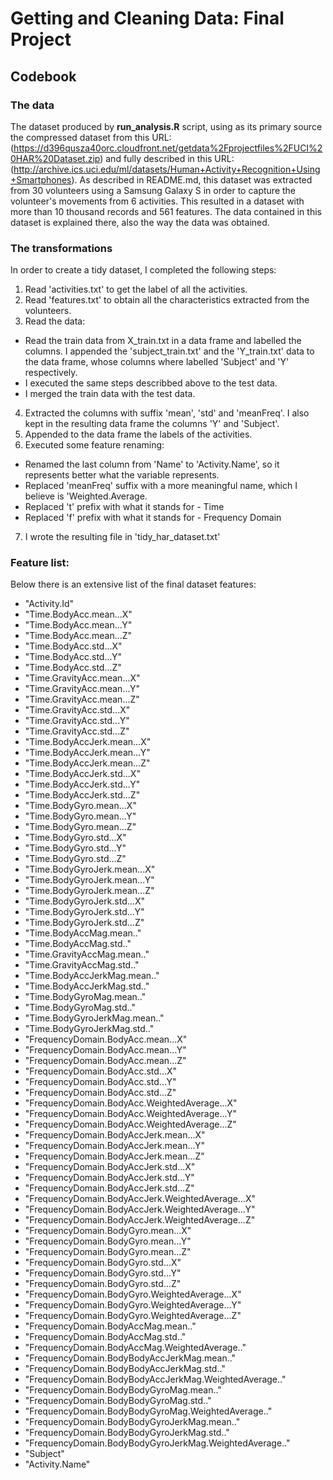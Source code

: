 # Getting and Cleaning Data: Final Project

## Codebook

### The data

The dataset produced by **run_analysis.R** script, using as its primary source the compressed dataset from this URL: (https://d396qusza40orc.cloudfront.net/getdata%2Fprojectfiles%2FUCI%20HAR%20Dataset.zip) and fully described in this URL: (http://archive.ics.uci.edu/ml/datasets/Human+Activity+Recognition+Using+Smartphones). As described in README.md, this dataset was extracted from 30 volunteers using a Samsung Galaxy S in order to capture the volunteer's movements from 6 activities. This resulted in a dataset with more than 10 thousand records and 561 features. The data contained in this dataset is explained there, also the way the data was obtained.

### The transformations

In order to create a tidy dataset, I completed the following steps:

1. Read 'activities.txt' to get the label of all the activities.
2. Read 'features.txt' to obtain all the characteristics extracted from the volunteers.
3. Read the data:
  * Read the train data from X_train.txt in a data frame and labelled the columns. I appended the 'subject_train.txt' and the 'Y_train.txt' data to the data frame, whose columns where labelled 'Subject' and 'Y' respectively.
  * I executed the same steps describbed above to the test data.
  * I merged the train data with the test data.
4. Extracted the columns with suffix 'mean', 'std' and 'meanFreq'. I also kept in the resulting data frame the columns 'Y' and 'Subject'.
5. Appended to the data frame the labels of the activities.
6. Executed some feature renaming:
  * Renamed the last column from 'Name' to 'Activity.Name', so it represents better what the variable represents.
  * Replaced 'meanFreq' suffix with a more meaningful name, which I believe is 'Weighted.Average.
  * Replaced 't' prefix with what it stands for - Time
  * Replaced 'f' prefix with what it stands for - Frequency Domain
7. I wrote the resulting file in 'tidy_har_dataset.txt'

### Feature list:

Below there is an extensive list of the final dataset features:

* "Activity.Id"
* "Time.BodyAcc.mean...X"
* "Time.BodyAcc.mean...Y"
* "Time.BodyAcc.mean...Z"
* "Time.BodyAcc.std...X"
* "Time.BodyAcc.std...Y"
* "Time.BodyAcc.std...Z"
* "Time.GravityAcc.mean...X"
* "Time.GravityAcc.mean...Y"
* "Time.GravityAcc.mean...Z"
* "Time.GravityAcc.std...X"
* "Time.GravityAcc.std...Y"
* "Time.GravityAcc.std...Z"
* "Time.BodyAccJerk.mean...X"
* "Time.BodyAccJerk.mean...Y"
* "Time.BodyAccJerk.mean...Z"
* "Time.BodyAccJerk.std...X"
* "Time.BodyAccJerk.std...Y"
* "Time.BodyAccJerk.std...Z"
* "Time.BodyGyro.mean...X"
* "Time.BodyGyro.mean...Y"
* "Time.BodyGyro.mean...Z"
* "Time.BodyGyro.std...X"
* "Time.BodyGyro.std...Y"
* "Time.BodyGyro.std...Z"
* "Time.BodyGyroJerk.mean...X"
* "Time.BodyGyroJerk.mean...Y"
* "Time.BodyGyroJerk.mean...Z"
* "Time.BodyGyroJerk.std...X"
* "Time.BodyGyroJerk.std...Y"
* "Time.BodyGyroJerk.std...Z"
* "Time.BodyAccMag.mean.."
* "Time.BodyAccMag.std.."
* "Time.GravityAccMag.mean.."
* "Time.GravityAccMag.std.."
* "Time.BodyAccJerkMag.mean.."
* "Time.BodyAccJerkMag.std.."
* "Time.BodyGyroMag.mean.."
* "Time.BodyGyroMag.std.."
* "Time.BodyGyroJerkMag.mean.."
* "Time.BodyGyroJerkMag.std.."
* "FrequencyDomain.BodyAcc.mean...X"
* "FrequencyDomain.BodyAcc.mean...Y"
* "FrequencyDomain.BodyAcc.mean...Z"
* "FrequencyDomain.BodyAcc.std...X"
* "FrequencyDomain.BodyAcc.std...Y"
* "FrequencyDomain.BodyAcc.std...Z"
* "FrequencyDomain.BodyAcc.WeightedAverage...X"
* "FrequencyDomain.BodyAcc.WeightedAverage...Y"
* "FrequencyDomain.BodyAcc.WeightedAverage...Z"
* "FrequencyDomain.BodyAccJerk.mean...X"
* "FrequencyDomain.BodyAccJerk.mean...Y"
* "FrequencyDomain.BodyAccJerk.mean...Z"
* "FrequencyDomain.BodyAccJerk.std...X"
* "FrequencyDomain.BodyAccJerk.std...Y"
* "FrequencyDomain.BodyAccJerk.std...Z"
* "FrequencyDomain.BodyAccJerk.WeightedAverage...X"
* "FrequencyDomain.BodyAccJerk.WeightedAverage...Y"
* "FrequencyDomain.BodyAccJerk.WeightedAverage...Z"
* "FrequencyDomain.BodyGyro.mean...X"
* "FrequencyDomain.BodyGyro.mean...Y"
* "FrequencyDomain.BodyGyro.mean...Z"
* "FrequencyDomain.BodyGyro.std...X"
* "FrequencyDomain.BodyGyro.std...Y"
* "FrequencyDomain.BodyGyro.std...Z"
* "FrequencyDomain.BodyGyro.WeightedAverage...X"
* "FrequencyDomain.BodyGyro.WeightedAverage...Y"
* "FrequencyDomain.BodyGyro.WeightedAverage...Z"
* "FrequencyDomain.BodyAccMag.mean.."
* "FrequencyDomain.BodyAccMag.std.."
* "FrequencyDomain.BodyAccMag.WeightedAverage.."
* "FrequencyDomain.BodyBodyAccJerkMag.mean.."
* "FrequencyDomain.BodyBodyAccJerkMag.std.."
* "FrequencyDomain.BodyBodyAccJerkMag.WeightedAverage.."
* "FrequencyDomain.BodyBodyGyroMag.mean.."
* "FrequencyDomain.BodyBodyGyroMag.std.."
* "FrequencyDomain.BodyBodyGyroMag.WeightedAverage.."
* "FrequencyDomain.BodyBodyGyroJerkMag.mean.."
* "FrequencyDomain.BodyBodyGyroJerkMag.std.."
* "FrequencyDomain.BodyBodyGyroJerkMag.WeightedAverage.."
* "Subject"
* "Activity.Name"
